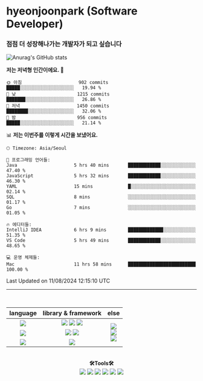 # hyeonjoonpark (Software Developer)
### 점점 더 성장해나가는 개발자가 되고 싶습니다

![Anurag's GitHub stats](https://github-readme-stats.vercel.app/api?username=hyeonjoonpark&show_icons=true&theme=radical)

<a href="https://github.com/hyeonjoonpark"></a>

<div>


**저는 저녁형 인간이에요. 🦉** 

```text
🌞 아침                     902 commits         █████░░░░░░░░░░░░░░░░░░░░   19.94 % 
🌆 낮　                     1215 commits        ███████░░░░░░░░░░░░░░░░░░   26.86 % 
🌃 저녁                     1450 commits        ████████░░░░░░░░░░░░░░░░░   32.06 % 
🌙 밤　                     956 commits         █████░░░░░░░░░░░░░░░░░░░░   21.14 % 
```


📊 **저는 이번주를 이렇게 시간을 보냈어요.** 

```text
🕑︎ Timezone: Asia/Seoul

💬 프로그래밍 언어들: 
Java                     5 hrs 40 mins       ████████████░░░░░░░░░░░░░   47.40 % 
JavaScript               5 hrs 32 mins       ████████████░░░░░░░░░░░░░   46.30 % 
YAML                     15 mins             █░░░░░░░░░░░░░░░░░░░░░░░░   02.14 % 
SQL                      8 mins              ░░░░░░░░░░░░░░░░░░░░░░░░░   01.17 % 
Go                       7 mins              ░░░░░░░░░░░░░░░░░░░░░░░░░   01.05 % 

🔥 에디터들: 
IntelliJ IDEA            6 hrs 9 mins        █████████████░░░░░░░░░░░░   51.35 % 
VS Code                  5 hrs 49 mins       ████████████░░░░░░░░░░░░░   48.65 % 

💻 운영 체제들: 
Mac                      11 hrs 58 mins      █████████████████████████   100.00 % 
```


 Last Updated on 11/08/2024 12:15:10 UTC
<!--END_SECTION:waka-->



---
<br>

<div align="left">
<div align="center"> 
<table style="text-align: center;">
  <thead>
    <tr>
      <th>language</th>
      <th>library & framework</th>
      <th>else</th>
    </tr>
  </thead>
  <tbody>
    <tr>
      <td><img src="https://img.shields.io/badge/Javascript-e4e94f?style=for-the-badge&logo=javascript&logoColor=white"/></td>
      <td>
        <img src="https://img.shields.io/badge/Node.js-02a100?style=for-the-badge&logo=node.js&logoColor=white"/>
        <img src="https://img.shields.io/badge/express-000000?style=for-the-badge&logo=express&logoColor=white"/>
        <img src="https://img.shields.io/badge/React-61DAFB?style=for-the-badge&logo=React&logoColor=black"/>
      </td>
      <td rowspan="4">
        <img src="https://img.shields.io/badge/MySQL-ac4534?style=for-the-badge&logo=mysql&logoColor=black"/><br>
        <img src="https://img.shields.io/badge/ORACLE-F80000?style=for-the-badge&logo=oracle&logoColor=white"/><br>
        <img src="https://img.shields.io/badge/Docker-2496ED?style=for-the-badge&logo=Docker&logoColor=white"/><br>
      </td>
    </tr>
    <tr>
      <td><img src="https://img.shields.io/badge/Java-007396?style=for-the-badge&logo=java&logoColor=white"/></td>
      <td>
        <img src="https://img.shields.io/badge/spring-6DB33F?style=for-the-badge&logo=spring&logoColor=white"/>
        <img src="https://img.shields.io/badge/JPA-90ee90?style=for-the-badge&logo=JPA&logoColor=black"/>
      </td>
    </tr>
    <tr>
      <td><img src="https://img.shields.io/badge/Dart-343939?style=for-the-badge&logo=dart&logoColor=black"/></td>
      <td><img src="https://img.shields.io/badge/Flutter-02569B?style=for-the-badge&logo=flutter&logoColor=white"/></td>
    </tr>
  </tbody>
</table>

<br>

  <div align="center">
<b>🛠Tools🛠</b>
  </div>
  <div align="center">
<img src="https://img.shields.io/badge/Visual Studio code-24acf2?style=for-the-badge&logo=visualstudiocode&logoColor=white"/>
<img src="https://img.shields.io/badge/IntelliJ-darkblue?style=for-the-badge&logo=intelliJ&logoColor=white"/>
<img src="https://img.shields.io/badge/Android Studio-24acf2?style=for-the-badge&logo=androidstudio&logoColor=white"/>
<img src="https://img.shields.io/badge/Xcode-147EFB?style=for-the-badge&logo=Xcode&logoColor=white"/>
<img src="https://img.shields.io/badge/Git-orange?style=for-the-badge&logo=Git&logoColor=white"/>
<img src="https://img.shields.io/badge/Github-black?style=for-the-badge&logo=Github&logoColor=white"/>
  </div>
  <br>

</div>


